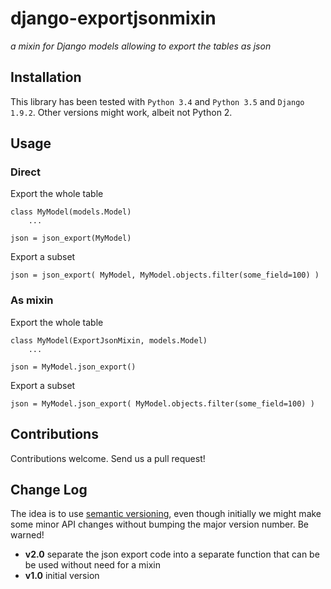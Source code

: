 # django-exportjsonmixin
_a mixin for Django models allowing to export the tables as json_

## Installation

This library has been tested with `Python 3.4` and `Python 3.5` and `Django 1.9.2`. Other versions
might work, albeit not Python 2.

## Usage

### Direct

Export the whole table

    class MyModel(models.Model)
        ...
        
    json = json_export(MyModel)
    
Export a subset

    json = json_export( MyModel, MyModel.objects.filter(some_field=100) )

### As mixin

Export the whole table

    class MyModel(ExportJsonMixin, models.Model)
        ...
        
    json = MyModel.json_export()
    
Export a subset

    json = MyModel.json_export( MyModel.objects.filter(some_field=100) )



## Contributions
Contributions welcome. Send us a pull request!

## Change Log
The idea is to use [semantic versioning](http://semver.org/), even though initially we might make some minor
API changes without bumping the major version number. Be warned!

- **v2.0** separate the json export code into a separate function that can be be used without need for a mixin
- **v1.0** initial version 
